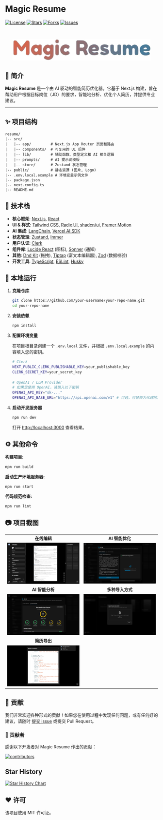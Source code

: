 # Magic Resume

[![License](https://img.shields.io/github/license/LinMoQC/Magic-Resume?style=flat-square)](https://github.com/LinMoQC/Magic-Resume/blob/master/LICENSE) [![Stars](https://img.shields.io/github/stars/LinMoQC/Magic-Resume?style=flat-square)](https://github.com/LinMoQC/Magic-Resume/stargazers) [![Forks](https://img.shields.io/github/forks/LinMoQC/Magic-Resume?style=flat-square)](https://github.com/LinMoQC/Magic-Resume/network/members) [![Issues](https://img.shields.io/github/issues/LinMoQC/Magic-Resume?style=flat-square)](https://github.com/LinMoQC/Magic-Resume/issues)

<br/>

<p align="center"><img width="455" alt="Magic Resume Logo" src="./public/magic-resume-logo.png"></p>

## :scroll: 简介

**Magic Resume** 是一个由 AI 驱动的智能简历优化器。它基于 Next.js 构建，旨在帮助用户根据目标岗位（JD）的要求，智能地分析、优化个人简历，并提供专业建议。

---

## :sparkles: 项目结构

```text
resume/
|-- src/
|   |-- app/         # Next.js App Router 页面和路由
|   |-- components/  # 可复用的 UI 组件
|   |-- lib/         # 辅助函数、类型定义和 AI 相关逻辑
|   |-- prompts/     # AI 提示词模板
|   |-- store/       # Zustand 状态管理
|-- public/          # 静态资源 (图片, Logo)
|-- .env.local.example # 环境变量示例文件
|-- package.json
|-- next.config.ts
|-- README.md
```

## :wrench: 技术栈

- **核心框架**: [Next.js](https://nextjs.org/), [React](https://react.dev/)
- **UI & 样式**: [Tailwind CSS](https://tailwindcss.com/), [Radix UI](https://www.radix-ui.com/), [shadcn/ui](https://ui.shadcn.com/), [Framer Motion](https://www.framer.com/motion/)
- **AI 集成**: [LangChain](https://www.langchain.com/), [Vercel AI SDK](https://sdk.vercel.ai/)
- **状态管理**: [Zustand](https://zustand-demo.pmnd.rs/), [Immer](https://immerjs.github.io/immer/)
- **用户认证**: [Clerk](https://clerk.com/)
- **组件库**: [Lucide React](https://lucide.dev/) (图标), [Sonner](https://sonner.emilkowal.ski/) (通知)
- **其他**: [Dnd Kit](https://dndkit.com/) (拖拽), [Tiptap](https://tiptap.dev/) (富文本编辑器), [Zod](https://zod.dev/) (数据校验)
- **开发工具**: [TypeScript](https://www.typescriptlang.org/), [ESLint](https://eslint.org/), [Husky](https://typicode.github.io/husky/)

## :rocket: 本地运行

1.  **克隆仓库**
    ```bash
    git clone https://github.com/your-username/your-repo-name.git
    cd your-repo-name
    ```

2.  **安装依赖**
    ```bash
    npm install
    ```

3.  **配置环境变量**
    
    在项目根目录创建一个 `.env.local` 文件，并根据 `.env.local.example` 的内容填入您的密钥。
    ```bash
    # Clerk
    NEXT_PUBLIC_CLERK_PUBLISHABLE_KEY=your_publishable_key
    CLERK_SECRET_KEY=your_secret_key

    # OpenAI / LLM Provider
    # 如果您使用 OpenAI，请填入以下密钥
    OPENAI_API_KEY="sk-..."
    OPENAI_API_BASE_URL="https://api.openai.com/v1" # 可选，可替换为代理地址
    ```

4.  **启动开发服务器**
    ```bash
    npm run dev
    ```
    打开 [http://localhost:3000](http://localhost:3000) 查看结果。

## :gear: 其他命令

**构建项目:**
```bash
npm run build
```

**启动生产环境服务器:**
```bash
npm run start
```

**代码规范检查:**
```bash
npm run lint
```

## :camera: 项目截图

<table>
  <tr>
    <td align="center"><strong>在线编辑</strong></td>
    <td align="center"><strong>AI 智能优化</strong></td>
  </tr>
  <tr>
    <td><img src="./public/magic-resume-preview.png" alt="在线编辑"></td>
    <td><img src="./public/magic-resume-optimize.png" alt="AI 智能优化"></td>
  </tr>
  <tr>
    <td align="center"><strong>AI 智能分析</strong></td>
    <td align="center"><strong>多种导入方式</strong></td>
  </tr>
  <tr>
    <td><img src="./public/magic-resume-analysis.png" alt="AI 智能分析"></td>
    <td><img src="./public/magic-resume-import.png" alt="多种导入方式"></td>
  </tr>
  <tr>
    <td align="center"><strong>简历导出</strong></td>
    <td></td>
  </tr>
  <tr>
    <td><img src="./public/magic-resume-export.png" alt="简历导出"></td>
    <td></td>
  </tr>
</table>

## :handshake: 贡献

我们非常欢迎各种形式的贡献！如果您在使用过程中发现任何问题，或有任何好的建议，请随时 [提交 issue](https://github.com/LinMoQC/Magic-Resume/issues/new) 或提交 Pull Request。

### :busts_in_silhouette: 贡献者

感谢以下开发者对 Magic Resume 作出的贡献：

<a href="https://github.com/nonebot/nonebot2/graphs/contributors">
  <img src="https://contrib.rocks/image?repo=LinMoQC/Magic-Resume" alt="contributors" />
</a>

## Star History

<a href="https://star-history.com/#LinMoQC/Magic-Resume&Date">
  <picture>
    <source media="(prefers-color-scheme: dark)" srcset="https://api.star-history.com/svg?repos=LinMoQC/Magic-Resume&type=Date&theme=dark" />
    <source media="(prefers-color-scheme: light)" srcset="https://api.star-history.com/svg?repos=LinMoQC/Magic-Resume&type=Date" />
    <img alt="Star History Chart" src="https://api.star-history.com/svg?repos=LinMoQC/Magic-Resume&type=Date" />
  </picture>
</a>

## :heart: 许可

该项目使用 MIT 许可证。
